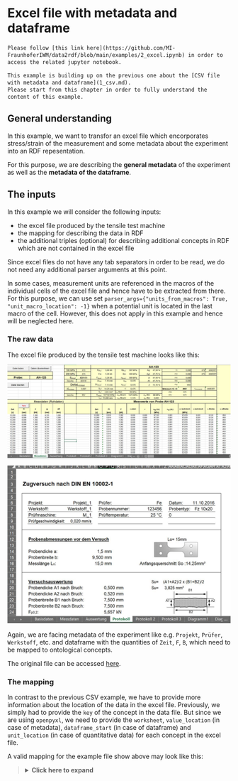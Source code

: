 # Excel file with metadata and dataframe

```{note}
Please follow [this link here](https://github.com/MI-FraunhoferIWM/data2rdf/blob/main/examples/2_excel.ipynb) in order to access the related jupyter notebook.
```


```{note}
This example is building up on the previous one about the [CSV file with metadata and dataframe](1_csv.md).
Please start from this chapter in order to fully understand the content of this example.
```

## General understanding

In this example, we want to transfor an excel file which encorporates stress/strain of the measurement and some metadata about the experiment into an RDF repesentation.

For this purpose, we are describing the **general metadata** of the experiment as well as the **metadata of the dataframe**.

## The inputs

In this example we will consider the following inputs:

* the excel file produced by the tensile test machine
* the mapping for describing the data in RDF
* the additional triples (optional) for describing additional concepts in RDF which are not contained in the excel file

Since excel files do not have any tab separators in order to be read, we do not need any additional parser arguments at this point.

In some cases, measurement units are referenced in the macros of the individual cells of the excel file and hence have to be extracted from there. For this purpose, we can use set `parser_args={"units_from_macros": True, "unit_macro_location": -1}` when a potential unit is located in the last macro of the cell. However, this does not apply in this example and hence will be neglected here.

### The raw data

The excel file produced by the tensile test machine looks like this:

![details](../../assets/img/docu/excel_parser/excel.JPG)

![details](../../assets/img/docu/excel_parser/excel2.JPG)

Again, we are facing metadata of the experiment like e.g. `Projekt`, `Prüfer`, `Werkstoff`, etc. and dataframe with the quantities of `Zeit`, `F`, `B`, which need to be mapped to ontological concepts.

The original file can be accessed [here](https://github.com/MI-FraunhoferIWM/data2rdf/raw/bbde50919c50f3428eec179f94f29315f31165fe/tests/abox/xls_pipeline_test/input/data/AFZ1-Fz-S1Q.xlsm).


### The mapping

In contrast to the previous CSV example, we have to provide more information about the location of the data in the excel file. Previously, we simply had to provide the `key` of the concept in the data file. But since we are using `openpyxl`, we need to provide the `worksheet`, `value_location` (in case of metadata), `dataframe_start` (in case of dataframe) and `unit_location` (in case of quantitative data) for each concept in the excel file.

A valid mapping for the example file show above may look like this:

<blockQuote>
<Details>
<summary><b>Click here to expand</b></summary>

```
[
  {
    "iri": "https://w3id.org/steel/ProcessOntology/Remark",
    "key": "Bemerkungen",
    "value_location": "UU31",
    "worksheet": "Protokoll"
  },
  {
    "iri": "https://w3id.org/steel/ProcessOntology/WidthChange",
    "key": "Breiten\u00e4nderung",
    "dataframe_start": "E15",
    "unit_location": "E14",
    "worksheet": "Messdaten"
  },
  {
    "iri": "https://w3id.org/steel/ProcessOntology/TimeStamp",
    "key": "Datum",
    "value_location": "AD6",
    "worksheet": "Protokoll"
  },
  {
    "iri": "https://w3id.org/steel/ProcessOntology/Elongation",
    "key": "Dehnung",
    "dataframe_start": "Q15",
    "unit": "\u00f7",
    "worksheet": "Messdaten"
  },
  {
    "iri": "https://w3id.org/steel/ProcessOntology/OriginalGaugeLength",
    "key": "Messl\u00e4nge Standardweg",
    "unit_location": "P16",
    "value_location": "M16",
    "worksheet": "Protokoll"
  },
  {
    "iri": "https://w3id.org/steel/ProcessOntology/SpecimenWidth",
    "key": "Probenbreite b",
    "unit_location": "P15",
    "value_location": "M15",
    "worksheet": "Protokoll"
  },
  {
    "iri": "https://w3id.org/steel/ProcessOntology/SpecimenThickness",
    "key": "Probendicke a",
    "unit_location": "P14",
    "value_location": "M14",
    "worksheet": "Protokoll"
  },
  {
    "iri": "https://w3id.org/steel/ProcessOntology/SpecimenType",
    "key": "Probenform",
    "value_location": "AE7",
    "worksheet": "Protokoll"
  },
  {
    "iri": "https://w3id.org/steel/ProcessOntology/SampleIdentifier-2",
    "key": "Probenkennung 2",
    "value_location": "U7",
    "worksheet": "Protokoll"
  },
  {
    "iri": "https://w3id.org/steel/ProcessOntology/ProjectNumber",
    "key": "Projekt",
    "value_location": "F6",
    "worksheet": "Protokoll"
  },
  {
    "iri": "https://w3id.org/steel/ProcessOntology/Tester",
    "key": "Pr\u00fcfer",
    "value_location": "U6",
    "worksheet": "Protokoll"
  },
  {
    "iri": "https://w3id.org/steel/ProcessOntology/TestingRate",
    "key": "Pr\u00fcfgeschwindigkeit",
    "value_location": "J9",
    "worksheet": "Protokoll"
  },
  {
    "iri": "https://w3id.org/steel/ProcessOntology/MachineData",
    "key": "Pr\u00fcfmaschine",
    "value_location": "I8",
    "worksheet": "Protokoll"
  },
  {
    "iri": "https://w3id.org/steel/ProcessOntology/Temperature",
    "key": "Pr\u00fcftemperatur",
    "value_location": "U8",
    "worksheet": "Protokoll"
  },
  {
    "iri": "https://w3id.org/steel/ProcessOntology/StandardForce",
    "key": "Standardkraft",
    "dataframe_start": "C15",
    "unit_location": "C14",
    "worksheet": "Messdaten"
  },
  {
    "iri": "https://w3id.org/steel/ProcessOntology/Extension",
    "key": "Standardweg",
    "dataframe_start": "D15",
    "unit_location": "D14",
    "worksheet": "Messdaten"
  },
  {
    "iri": "https://w3id.org/steel/ProcessOntology/AbsoluteCrossheadTravel",
    "key": "Traversenweg absolut",
    "dataframe_start": "B15",
    "unit_location": "B14",
    "worksheet": "Messdaten"
  },
  {
    "annotation": "https://w3id.org/steel/ProcessOntology",
    "iri": "https://w3id.org/steel/ProcessOntology/Material",
    "key": "Werkstoff",
    "value_location": "H7",
    "worksheet": "Protokoll"
  },
  {
    "iri": "https://w3id.org/steel/ProcessOntology/TestTime",
    "key": "Zeit",
    "dataframe_start": "A15",
    "unit_location": "A14",
    "worksheet": "Messdaten"
  }
]
```

Please note that a mapping for a metadatum looks like this:
```
...
{
"iri": "https://w3id.org/steel/ProcessOntology/OriginalGaugeLength",
"key": "Messl\u00e4nge Standardweg",
"unit_location": "P16",
"value_location": "M16",
"worksheet": "Protokoll"
}
...
```

Whereas the mapping of a dataframe looks like this:

```
{
"iri": "https://w3id.org/steel/ProcessOntology/TestTime",
"key": "Zeit",
"dataframe_start": "A15",
"unit_location": "A14",
"worksheet": "Messdaten"
}
```

Again, the `unit_location` is only needed if the concept is a quantity, of course.

In case if the unit cannot be parsed from the excel sheet, we again have the opportunity to specify the unit in the mapping:

```
...
{
    "iri": "https://w3id.org/steel/ProcessOntology/Elongation",
    "key": "Dehnung",
    "dataframe_start": "Q15",
    "unit": "\u00f7",
    "worksheet": "Messdaten"
  }
...
```

Please note the that unit is a unicode charater for the \u00f7 (fraction) - symbol. The related ontological concept for the unit will be queried from the **QUDT** ontology again from this symbol. Alternatively, you may also specify the URI (e.g. `http://qudt.org/vocab/unit/FRACTION`). For other units with simpler symbols (e.g. `mm`), you will not need the unicode representation.

### The additional triples (optional)

The method graph for this example is almost the same as from the previous csv-example. The reason is that we are still describing a tensile test with the same ontological concepts, which will result into similar IRIs with the same suffix:
<blockQuote>
<Details>
<summary><b>Click here to expand</b></summary>

```
@prefix rdf: <http://www.w3.org/1999/02/22-rdf-syntax-ns#> .
@prefix rdfs: <http://www.w3.org/2000/01/rdf-schema#> .
@prefix prov: <http://www.w3.org/ns/prov#> .
@prefix fileid: <http://abox-namespace-placeholder.org/> .

#  Describe the Tester and the Facility and lab

fileid:TestingFacility rdf:type prov:Organization , prov:Location .

fileid:TestingLab rdf:type prov:Location, prov:Agent ;
                  prov:atLocation fileid:TestingFacility .

fileid:Tester rdf:type prov:Agent ;
              prov:actedOnBehalfOf fileid:TestingFacility ;
              prov:atLocation fileid:TestingLab .

fileid:Temperature rdf:type prov:Entity ;
                   prov:wasAttributedTo fileid:TestingLab .


# describe the project

fileid:Project rdf:type prov:Activity ;
               prov:wasAssociatedWith fileid:TestingFacility ;
               prov:generated fileid:ProjectName ,
                              fileid:ProjectNumber .

fileid:ProjectName rdf:type prov:Entity .

fileid:ProjectNumber rdf:type prov:Entity .


# Describe the Specimen and its attributes

fileid:SamplePreparatation rdf:type prov:Activity ;
                           prov:wasAssociatedWith fileid:TensileTestSpecimen ,
                                                  fileid:Material ;
                           prov:generated fileid:ParallelLength ,
                                          fileid:SpecimenThickness ,
                                          fileid:SpecimenType ,
                                          fileid:SpecimenWidth ;
                           prov:wasInfluencedBy fileid:Project .

fileid:TensileTestSpecimen rdf:type prov:Agent , prov:Entity .

fileid:Material rdf:type prov:Agent .

fileid:ParallelLength rdf:type prov:Entity ;
                      prov:wasAttributedTo fileid:TensileTestSpecimen .

fileid:SpecimenThickness rdf:type prov:Entity ;
                         prov:wasAttributedTo fileid:TensileTestSpecimen .

fileid:SpecimenType rdf:type prov:Entity ;
                    prov:wasAttributedTo fileid:TensileTestSpecimen .

fileid:SpecimenWidth rdf:type prov:Entity ;
                    prov:wasAttributedTo fileid:TensileTestSpecimen .

# Describe the experiment preparation

fileid:ExperimentPreparation rdf:type prov:Activity ;
                             prov:atLocation fileid:TestingLab ;
                             prov:wasAssociatedWith fileid:Tester ,
                                                    fileid:ForceMeasuringDevice ,
                                                    fileid:DisplacementTransducer ,
                                                    fileid:TensileTestSpecimen ,
                                                    fileid:TensileTestingMachine ;
                             prov:generated fileid:Preload ,
                                            fileid:OriginalGaugeLength ,
                                            fileid:TestingRate ;
                            prov:wasInfluencedBy fileid:SamplePreparatation .

fileid:TensileTestingMachine rdf:type prov:Agent, prov:Entity ;
                             prov:atLocation fileid:TestingLab .

fileid:ForceMeasuringDevice rdf:type prov:Agent, prov:Entity ;
                            prov:atLocation fileid:TestingLab .

fileid:DisplacementTransducer rdf:type prov:Agent , prov:Entity ;
                              prov:atLocation fileid:TestingLab .

fileid:TestingRate rdf:type prov:Entity ;
                   prov:wasAttributedTo fileid:TensileTestingMachine .

fileid:Preload rdf:type prov:Entity ;
               prov:wasAttributedTo fileid:TensileTestingMachine .

fileid:OriginalGaugeLength rdf:type prov:Entity ;
                           prov:wasAttributedTo fileid:DisplacementTransducer .


# Describe the experiment and its data produced by which device

fileid:dataset rdf:type prov:Entity .

fileid:TensileTestExperiment rdf:type prov:Activity ;
    prov:wasAssociatedWith fileid:Tester ;
    prov:used fileid:TensileTestSpecimen ,
              fileid:TensileTestingMachine ,
              fileid:ForceMeasuringDevice ,
              fileid:DisplacementTransducer ,
              fileid:TestingFacility ;
    prov:generated fileid:Extension ,
                   fileid:StandardForce ,
                   fileid:AbsoluteCrossheadTravel ,
                   fileid:Remark ,
                   fileid:TimeStamp ,
                   fileid:dataset ;
    prov:hadPlan fileid:TestStandard ;
    prov:wasInfluencedBy fileid:ExperimentPreparation .

fileid:AbsoluteCrossheadTravel rdf:type prov:Entity;
                               prov:wasDerivedFrom fileid:DisplacementTransducer .

fileid:StandardForce rdf:type prov:Entity ;
                     prov:wasDerivedFrom fileid:ForceMeasuringDevice .

fileid:Extension rdf:type prov:Entity ;
                 prov:wasDerivedFrom fileid:DisplacementTransducer .

fileid:TestingStandard rdf:type prov:Plan .

```

</Details>
</blockQuote>

## Running the pipeline

```{note}
For readability, we are truncating the mapping as well as the additional triples. This will be indicated by `...`. In order to execute the code properly, please go the related jupyter notebook or copy the full content of the inputs above.
```

In order to apply the pipeline to the Excel file, run the following Python code:

```
from data2rdf import Data2RDF, Parser

mapping = [
  {
    "iri": "https://w3id.org/steel/ProcessOntology/Remark",
    "key": "Bemerkungen",
    "value_location": "UU31",
    "worksheet": "Protokoll"
  },
  {
    "iri": "https://w3id.org/steel/ProcessOntology/WidthChange",
    "key": "Breiten\u00e4nderung",
    "dataframe_start": "E15",
    "unit_location": "E14",
    "worksheet": "Messdaten"
  },

  ...

]

additional_triples="""
@prefix rdf: <http://www.w3.org/1999/02/22-rdf-syntax-ns#> .
@prefix rdfs: <http://www.w3.org/2000/01/rdf-schema#> .
@prefix prov: <http://www.w3.org/ns/prov#> .
@prefix fileid: <http://abox-namespace-placeholder.org/> .

#  Describe the Tester and the Facility and lab

fileid:TestingFacility rdf:type prov:Organization , prov:Location .

fileid:TestingLab rdf:type prov:Location, prov:Agent ;
                  prov:atLocation fileid:TestingFacility .

fileid:Tester rdf:type prov:Agent ;
              prov:actedOnBehalfOf fileid:TestingFacility ;
              prov:atLocation fileid:TestingLab .

fileid:Temperature rdf:type prov:Entity ;
                   prov:wasAttributedTo fileid:TestingLab .

...
"""

data2rdf = Data2RDF(
    raw_file="path/to/file.xlsx",
    mapping=mapping,
    additional_triples=additional_triples,
    parser=Parser.excel,
)
```

## The output

When the pipeline run is succeded, you see the following output by running `print(pipeline.graph.serialize())`:

<blockquote>
<Details>
<summary><b>Click here to expand</b></summary>

```
@prefix csvw: <http://www.w3.org/ns/csvw#> .
@prefix dcat: <http://www.w3.org/ns/dcat#> .
@prefix dcterms: <http://purl.org/dc/terms/> .
@prefix fileid: <https://www.example.org/> .
@prefix foaf1: <http://xmlns.com/foaf/spec/> .
@prefix prov: <http://www.w3.org/ns/prov#> .
@prefix qudt: <http://qudt.org/schema/qudt/> .
@prefix rdfs: <http://www.w3.org/2000/01/rdf-schema#> .
@prefix xsd: <http://www.w3.org/2001/XMLSchema#> .

fileid:TensileTestExperiment a prov:Activity ;
    prov:generated fileid:AbsoluteCrossheadTravel,
        fileid:Extension,
        fileid:Remark,
        fileid:StandardForce,
        fileid:TimeStamp,
        fileid:dataset ;
    prov:hadPlan fileid:TestStandard ;
    prov:used fileid:DisplacementTransducer,
        fileid:ForceMeasuringDevice,
        fileid:TensileTestSpecimen,
        fileid:TensileTestingMachine,
        fileid:TestingFacility ;
    prov:wasAssociatedWith fileid:Tester ;
    prov:wasInfluencedBy fileid:ExperimentPreparation .

fileid:TestingStandard a prov:Plan .

fileid:ExperimentPreparation a prov:Activity ;
    prov:atLocation fileid:TestingLab ;
    prov:generated fileid:OriginalGaugeLength,
        fileid:Preload,
        fileid:TestingRate ;
    prov:wasAssociatedWith fileid:DisplacementTransducer,
        fileid:ForceMeasuringDevice,
        fileid:TensileTestSpecimen,
        fileid:TensileTestingMachine,
        fileid:Tester ;
    prov:wasInfluencedBy fileid:SamplePreparatation .

fileid:MachineData a <https://w3id.org/steel/ProcessOntology/MachineData> ;
    rdfs:label "M_1" .

fileid:ParallelLength a prov:Entity ;
    prov:wasAttributedTo fileid:TensileTestSpecimen .

fileid:PercentageElongation a <https://w3id.org/steel/ProcessOntology/PercentageElongation> ;
    qudt:hasUnit "http://qudt.org/vocab/unit/FRACTION"^^xsd:anyURI .

fileid:Preload a prov:Entity ;
    prov:wasAttributedTo fileid:TensileTestingMachine .

fileid:Project a prov:Activity ;
    prov:generated fileid:ProjectName,
        fileid:ProjectNumber ;
    prov:wasAssociatedWith fileid:TestingFacility .

fileid:ProjectName a prov:Entity .

fileid:SampleIdentifier-2 a <https://w3id.org/steel/ProcessOntology/SampleIdentifier-2> ;
    rdfs:label "123456" .

fileid:SamplePreparatation a prov:Activity ;
    prov:generated fileid:ParallelLength,
        fileid:SpecimenThickness,
        fileid:SpecimenType,
        fileid:SpecimenWidth ;
    prov:wasAssociatedWith fileid:Material,
        fileid:TensileTestSpecimen ;
    prov:wasInfluencedBy fileid:Project .

fileid:Temperature a prov:Entity,
        <https://w3id.org/steel/ProcessOntology/Temperature> ;
    rdfs:label "25" ;
    prov:wasAttributedTo fileid:TestingLab .

fileid:TestTime a <https://w3id.org/steel/ProcessOntology/TestTime> ;
    qudt:hasUnit "http://qudt.org/vocab/unit/SEC"^^xsd:anyURI .

fileid:WidthChange a <https://w3id.org/steel/ProcessOntology/WidthChange> ;
    qudt:hasUnit "http://qudt.org/vocab/unit/MilliM"^^xsd:anyURI .

fileid:dataset a dcat:Dataset,
        prov:Entity ;
    dcterms:hasPart fileid:tableGroup ;
    dcat:distribution [ a dcat:Distribution ;
            dcat:accessURL "https://www.example.org/download"^^xsd:anyURI ;
            dcat:mediaType "https://www.iana.org/assignments/media-types/application/vnd.ms-excel"^^xsd:anyURI ] .

fileid:tableGroup a csvw:TableGroup ;
    csvw:table [ a csvw:Table ;
            rdfs:label "Metadata" ;
            csvw:row [ a csvw:Row ;
                    csvw:describes fileid:Tester ;
                    csvw:titles "Prüfer"^^xsd:string ],
                [ a csvw:Row ;
                    csvw:describes fileid:SpecimenType ;
                    csvw:titles "Probenform"^^xsd:string ],
                [ a csvw:Row ;
                    csvw:describes fileid:TimeStamp ;
                    csvw:titles "Datum"^^xsd:string ],
                [ a csvw:Row ;
                    qudt:quantity fileid:SpecimenThickness ;
                    csvw:titles "Probendicke a"^^xsd:string ],
                [ a csvw:Row ;
                    csvw:describes fileid:Temperature ;
                    csvw:titles "Prüftemperatur"^^xsd:string ],
                [ a csvw:Row ;
                    csvw:describes fileid:MachineData ;
                    csvw:titles "Prüfmaschine"^^xsd:string ],
                [ a csvw:Row ;
                    qudt:quantity fileid:SpecimenWidth ;
                    csvw:titles "Probenbreite b"^^xsd:string ],
                [ a csvw:Row ;
                    qudt:quantity fileid:OriginalGaugeLength ;
                    csvw:titles "Messlänge Standardweg"^^xsd:string ],
                [ a csvw:Row ;
                    csvw:describes fileid:Material ;
                    csvw:titles "Werkstoff"^^xsd:string ],
                [ a csvw:Row ;
                    csvw:describes fileid:SampleIdentifier-2 ;
                    csvw:titles "Probenkennung 2"^^xsd:string ],
                [ a csvw:Row ;
                    csvw:describes fileid:TestingRate ;
                    csvw:titles "Prüfgeschwindigkeit"^^xsd:string ],
                [ a csvw:Row ;
                    csvw:describes fileid:ProjectNumber ;
                    csvw:titles "Projekt"^^xsd:string ] ],
        [ a csvw:Table ;
            rdfs:label "dataframe data" ;
            csvw:tableSchema [ a csvw:Schema ;
                    csvw:column [ a csvw:Column ;
                            qudt:quantity fileid:WidthChange ;
                            csvw:titles "Breitenänderung"^^xsd:string ;
                            foaf1:page [ a foaf1:Document ;
                                    dcterms:format "https://www.iana.org/assignments/media-types/application/json"^^xsd:anyURI ;
                                    dcterms:identifier "https://www.example.org/column-4"^^xsd:anyURI ;
                                    dcterms:type "http://purl.org/dc/terms/Dataset"^^xsd:anyURI ] ],
                        [ a csvw:Column ;
                            qudt:quantity fileid:TestTime ;
                            csvw:titles "Zeit"^^xsd:string ;
                            foaf1:page [ a foaf1:Document ;
                                    dcterms:format "https://www.iana.org/assignments/media-types/application/json"^^xsd:anyURI ;
                                    dcterms:identifier "https://www.example.org/column-0"^^xsd:anyURI ;
                                    dcterms:type "http://purl.org/dc/terms/Dataset"^^xsd:anyURI ] ],
                        [ a csvw:Column ;
                            qudt:quantity fileid:PercentageElongation ;
                            csvw:titles "Dehnung"^^xsd:string ;
                            foaf1:page [ a foaf1:Document ;
                                    dcterms:format "https://www.iana.org/assignments/media-types/application/json"^^xsd:anyURI ;
                                    dcterms:identifier "https://www.example.org/column-5"^^xsd:anyURI ;
                                    dcterms:type "http://purl.org/dc/terms/Dataset"^^xsd:anyURI ] ],
                        [ a csvw:Column ;
                            qudt:quantity fileid:Extension ;
                            csvw:titles "Standardweg"^^xsd:string ;
                            foaf1:page [ a foaf1:Document ;
                                    dcterms:format "https://www.iana.org/assignments/media-types/application/json"^^xsd:anyURI ;
                                    dcterms:identifier "https://www.example.org/column-3"^^xsd:anyURI ;
                                    dcterms:type "http://purl.org/dc/terms/Dataset"^^xsd:anyURI ] ],
                        [ a csvw:Column ;
                            qudt:quantity fileid:AbsoluteCrossheadTravel ;
                            csvw:titles "Traversenweg absolut"^^xsd:string ;
                            foaf1:page [ a foaf1:Document ;
                                    dcterms:format "https://www.iana.org/assignments/media-types/application/json"^^xsd:anyURI ;
                                    dcterms:identifier "https://www.example.org/column-2"^^xsd:anyURI ;
                                    dcterms:type "http://purl.org/dc/terms/Dataset"^^xsd:anyURI ] ],
                        [ a csvw:Column ;
                            qudt:quantity fileid:StandardForce ;
                            csvw:titles "Standardkraft"^^xsd:string ;
                            foaf1:page [ a foaf1:Document ;
                                    dcterms:format "https://www.iana.org/assignments/media-types/application/json"^^xsd:anyURI ;
                                    dcterms:identifier "https://www.example.org/column-1"^^xsd:anyURI ;
                                    dcterms:type "http://purl.org/dc/terms/Dataset"^^xsd:anyURI ] ] ] ] .

fileid:AbsoluteCrossheadTravel a prov:Entity,
        <https://w3id.org/steel/ProcessOntology/AbsoluteCrossheadTravel> ;
    qudt:hasUnit "http://qudt.org/vocab/unit/MilliM"^^xsd:anyURI ;
    prov:wasDerivedFrom fileid:DisplacementTransducer .

fileid:Extension a prov:Entity,
        <https://w3id.org/steel/ProcessOntology/Extension> ;
    qudt:hasUnit "http://qudt.org/vocab/unit/MilliM"^^xsd:anyURI ;
    prov:wasDerivedFrom fileid:DisplacementTransducer .

fileid:Material a prov:Agent,
        <https://w3id.org/steel/ProcessOntology/Material>,
        <https://w3id.org/steel/ProcessOntology/Werkstoff_1> ;
    rdfs:label "Werkstoff_1" .

fileid:OriginalGaugeLength a prov:Entity,
        <https://w3id.org/steel/ProcessOntology/OriginalGaugeLength> ;
    qudt:hasUnit "http://qudt.org/vocab/unit/MilliM"^^xsd:anyURI ;
    qudt:value "15.0"^^xsd:float ;
    prov:wasAttributedTo fileid:DisplacementTransducer .

fileid:ProjectNumber a prov:Entity,
        <https://w3id.org/steel/ProcessOntology/ProjectNumber> ;
    rdfs:label "Projekt_1" .

fileid:SpecimenThickness a prov:Entity,
        <https://w3id.org/steel/ProcessOntology/SpecimenThickness> ;
    qudt:hasUnit "http://qudt.org/vocab/unit/MilliM"^^xsd:anyURI ;
    qudt:value "1.5"^^xsd:float ;
    prov:wasAttributedTo fileid:TensileTestSpecimen .

fileid:SpecimenType a prov:Entity,
        <https://w3id.org/steel/ProcessOntology/SpecimenType> ;
    rdfs:label "Fz 10x20" ;
    prov:wasAttributedTo fileid:TensileTestSpecimen .

fileid:SpecimenWidth a prov:Entity,
        <https://w3id.org/steel/ProcessOntology/SpecimenWidth> ;
    qudt:hasUnit "http://qudt.org/vocab/unit/MilliM"^^xsd:anyURI ;
    qudt:value "9.5"^^xsd:float ;
    prov:wasAttributedTo fileid:TensileTestSpecimen .

fileid:StandardForce a prov:Entity,
        <https://w3id.org/steel/ProcessOntology/StandardForce> ;
    qudt:hasUnit "http://qudt.org/vocab/unit/KiloN"^^xsd:anyURI ;
    prov:wasDerivedFrom fileid:ForceMeasuringDevice .

fileid:TestingRate a prov:Entity,
        <https://w3id.org/steel/ProcessOntology/TestingRate> ;
    rdfs:label "0.02" ;
    prov:wasAttributedTo fileid:TensileTestingMachine .

fileid:TimeStamp a <https://w3id.org/steel/ProcessOntology/TimeStamp> ;
    rdfs:label "2016-10-11 00:00:00" .

fileid:ForceMeasuringDevice a prov:Agent,
        prov:Entity ;
    prov:atLocation fileid:TestingLab .

fileid:Tester a prov:Agent,
        <https://w3id.org/steel/ProcessOntology/Tester> ;
    rdfs:label "Fe" ;
    prov:actedOnBehalfOf fileid:TestingFacility ;
    prov:atLocation fileid:TestingLab .

fileid:TensileTestingMachine a prov:Agent,
        prov:Entity ;
    prov:atLocation fileid:TestingLab .

fileid:TestingFacility a prov:Location,
        prov:Organization .

fileid:DisplacementTransducer a prov:Agent,
        prov:Entity ;
    prov:atLocation fileid:TestingLab .

fileid:TestingLab a prov:Agent,
        prov:Location ;
    prov:atLocation fileid:TestingFacility .

fileid:TensileTestSpecimen a prov:Agent,
        prov:Entity .
```

</Details>
</blockQuote>

Again, you will be able to investigate the `general_metadata`, `plain_metadata`, `dataframe_metadata` and `dataframe` attributes in the same way as stated in the [first example](1_csv).
